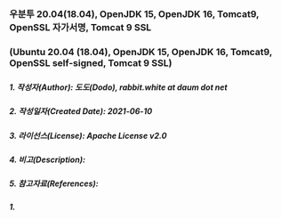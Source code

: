 ### 우분투 20.04(18.04), OpenJDK 15, OpenJDK 16, Tomcat9, OpenSSL 자가서명, Tomcat 9 SSL
### (Ubuntu 20.04 (18.04), OpenJDK 15, OpenJDK 16, Tomcat9, OpenSSL self-signed, Tomcat 9 SSL)
###
##### 1. 작성자(Author): 도도(Dodo), rabbit.white at daum dot net
##### 2. 작성일자(Created Date): 2021-06-10
##### 3. 라이선스(License): Apache License v2.0
##### 4. 비고(Description):
#####
##### 5. 참고자료(References):
##### 1. 
